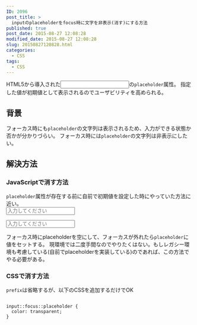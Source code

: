 ```yaml
---
ID: 2096
post_title: >
  inputのplaceholderをfocus時に文字を非表示(消す)にする方法
published: true
post_date: 2015-08-27 12:08:28
modified_date: 2015-08-27 12:08:28
slug: 20150827120828.html
categories:
  - CSS
tags:
  - CSS
---
```

HTML5から導入された<code><input></code>の<code>placeholder</code>属性。
指定した値が初期値として表示されるのでユーザビリティを高められる。

<h2>背景</h2>
フォーカス時にも<code>placeholder</code>の文字列は表示されるため、入力ができる状態か否かが分かりづらい。
フォーカス時には<code>placeholder</code>の文字列は非表示にしたい。

<h2>解決方法</h2>
<h3>JavaScriptで消す方法</h3>
<code>placeholder</code>属性が存在する前に自前で初期値を設定した時にやっていた方法に近い。

<div class="sandbox"><input type="text" class="form-control" placeholder="入力してください" onfocus="this.placeholder=''" onblur="this.placeholder='入力してください'" /></div>
<pre><code class="language-markup"><input type="text" placeholder="入力してください" onfocus="this.placeholder=''" onblur="this.placeholder='入力してください'" /></code></pre>

フォーカス時にplaceholderを空にして、フォーカスが外れたら<code>placeholder</code>に値をセットする。
現環境では二度手間なのでやりたくはない。もしレガシー環境も考慮している(自前でplaceholderを実装している)のであれば、この方法でやる必要がある。

<h3>CSSで消す方法</h3>
<code>prefix</code>は省略するが、以下のCSSを追加するだけでOK

<pre><code class="language-css">
input::focus::placeholder {
  color: transparent;
}</code></pre>